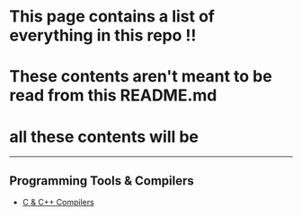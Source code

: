 # This page contains a list of everything in this repo !!
# These contents aren't meant to be read from this README.md
# all these contents will be 
-------------------------

## Programming Tools & Compilers

- [C & C++ Compilers](c_cpp_compilers.md)

